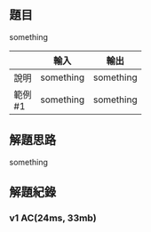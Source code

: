 ## 題目
something

||輸入|輸出|
|-|-|-|
|說明|something|something|
|範例<br>#1|something|something|

## 解題思路
something

## 解題紀錄
### v1 AC(24ms, 33mb)
